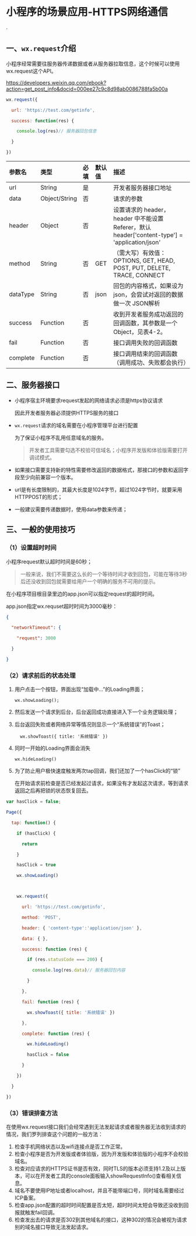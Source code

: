 # 小程序的场景应用-HTTPS网络通信

·

## 一、`wx.request`介绍

小程序经常需要往服务器传递数据或者从服务器拉取信息，这个时候可以使用wx.request这个API。

https://developers.weixin.qq.com/ebook?action=get_post_info&docid=000ee27c9c8d98ab0086788fa5b00a

```javascript
wx.request({

  url: 'https://test.com/getinfo',

  success: function(res) {

    console.log(res)// 服务器回包信息

  }

})
```

| **参数名** | **类型**      | **必填** | **默认值** | **描述**                                                     |
| :--------- | :------------ | :------- | :--------- | :----------------------------------------------------------- |
| url        | String        | 是       |            | 开发者服务器接口地址                                         |
| data       | Object/String | 否       |            | 请求的参数                                                   |
| header     | Object        | 否       |            | 设置请求的 header，header 中不能设置 Referer，默认header['content-type'] = 'application/json' |
| method     | String        | 否       | GET        | （需大写）有效值：OPTIONS, GET, HEAD, POST, PUT, DELETE, TRACE, CONNECT |
| dataType   | String        | 否       | json       | 回包的内容格式，如果设为json，会尝试对返回的数据做一次 JSON解析 |
| success    | Function      | 否       |            | 收到开发者服务成功返回的回调函数，其参数是一个Object，见表4-2。 |
| fail       | Function      | 否       |            | 接口调用失败的回调函数                                       |
| complete   | Function      | 否       |            | 接口调用结束的回调函数（调用成功、失败都会执行）             |

## 二、服务器接口

- 小程序宿主环境要求request发起的网络请求必须是https协议请求

  因此开发者服务器必须提供HTTPS服务的接口

- `wx.request`请求的域名需要在小程序管理平台进行配置

  为了保证小程序不乱用任意域名的服务。

  > 开发者工具需要勾选不校验可信域名；小程序开发版和体验版需要打开调试模式。

- 如果接口需要支持新的特性需要修改返回的数据格式，那接口的参数和返回字段至少向前兼容一个版本。

- url是有长度限制的，其最大长度是1024字节，超过1024字节时，就要采用HTTPPOST的形式；

- 一般建议需要传递数据时，使用data参数来传递；

## 三、一般的使用技巧

### （1）设置超时时间

小程序request默认超时时间是60秒；

> 一般来说，我们不需要这么长的一个等待时间才收到回包，可能在等待3秒后还没收到回包就需要给用户一个明确的服务不可用的提示。

在小程序项目根目录里边的app.json可以指定request的超时时间。

app.json指定wx.requset超时时间为3000毫秒：

```json
{

  "networkTimeout": {

    "request": 3000

  }

}
```

### （2）请求前后的状态处理

1. 用户点击一个按钮，界面出现“加载中...”的Loading界面；

   ```
   wx.showLoading();
   ```

2. 然后发送一个请求到后台，后台返回成功直接进入下一个业务逻辑处理；

3. 后台返回失败或者网络异常等情况则显示一个“系统错误”的Toast；

   ```
     wx.showToast({ title: '系统错误' })
   ```

4. 同时一开始的Loading界面会消失

   ```
   wx.hideLoading()
   ```

5. 为了防止用户极快速度触发两次tap回调，我们还加了一个hasClick的“锁”

   在开始请求前检查是否已经发起过请求，如果没有才发起这次请求，等到请求返回之后再把锁的状态恢复回去。

```javascript
var hasClick = false;

Page({

  tap: function() {

    if (hasClick) {

      return

    }

    hasClick = true

    wx.showLoading()



    wx.request({

      url: 'https://test.com/getinfo',

      method: 'POST',

      header: { 'content-type':'application/json' },

      data: { },

      success: function (res) {

        if (res.statusCode === 200) {

          console.log(res.data)// 服务器回包内容

        }

      },

      fail: function (res) {

        wx.showToast({ title: '系统错误' })

      },

      complete: function (res) {

        wx.hideLoading()

        hasClick = false

      }

    })

  }

})
```

### （3）错误排查方法

在使用wx.request接口我们会经常遇到无法发起请求或者服务器无法收到请求的情况，我们罗列排查这个问题的一般方法：

1. 检查手机网络状态以及wifi连接点是否工作正常。
2. 检查小程序是否为开发版或者体验版，因为开发版和体验版的小程序不会校验域名。
3. 检查对应请求的HTTPS证书是否有效，同时TLS的版本必须支持1.2及以上版本，可以在开发者工具的console面板输入showRequestInfo()查看相关信息。
4. 域名不要使用IP地址或者localhost，并且不能带端口号，同时域名需要经过ICP备案。
5. 检查app.json配置的超时时间配置是否太短，超时时间太短会导致还没收到回报就触发fail回调。
6. 检查发出去的请求是否302到其他域名的接口，这种302的情况会被视为请求别的域名接口导致无法发起请求。